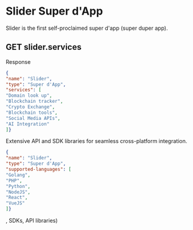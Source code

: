 # Slider Super d'App

Slider is the first self-proclaimed super d'app (super duper app).

## GET slider.services

Response

```json
{ 
"name": "Slider",
"type": "Super d'App",   
"services": [
"Domain look up",
"Blockchain tracker", 
"Crypto Exchange", 
"Blockchain tools",
"Social Media APIs",
"AI Integration"
]}
```

Extensive API and SDK libraries for seamless cross-platform integration.

```json
{ 
"name": "Slider",
"type": "Super d'App",   
"supported-languages": [
"Golang",
"PHP", 
"Python", 
"NodeJS", 
"React", 
"VueJS"
]}
```

, SDKs, API libraries)
